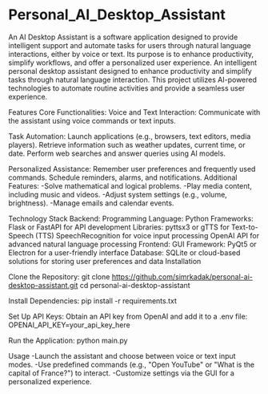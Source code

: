# Personal_AI_Desktop_Assistant
An AI Desktop Assistant is a software application designed to provide intelligent support and automate tasks for users through natural language interactions, either by voice or text. Its purpose is to enhance productivity, simplify workflows, and offer a personalized user experience.
An intelligent personal desktop assistant designed to enhance productivity and simplify tasks through natural language interaction. This project utilizes AI-powered technologies to automate routine activities and provide a seamless user experience.

Features
Core Functionalities:
Voice and Text Interaction: Communicate with the assistant using voice commands or text inputs.

Task Automation:
Launch applications (e.g., browsers, text editors, media players).
Retrieve information such as weather updates, current time, or date.
Perform web searches and answer queries using AI models.

Personalized Assistance:
Remember user preferences and frequently used commands.
Schedule reminders, alarms, and notifications.
Additional Features:
-Solve mathematical and logical problems.
-Play media content, including music and videos.
-Adjust system settings (e.g., volume, brightness).
-Manage emails and calendar events.

Technology Stack
Backend:
Programming Language: Python
Frameworks: Flask or FastAPI for API development
Libraries:
pyttsx3 or gTTS for Text-to-Speech (TTS)
SpeechRecognition for voice input processing
OpenAI API for advanced natural language processing
Frontend:
GUI Framework: PyQt5 or Electron for a user-friendly interface
Database:
SQLite or cloud-based solutions for storing user preferences and data
Installation

Clone the Repository:
git clone https://github.com/simrkadak/personal-ai-desktop-assistant.git
cd personal-ai-desktop-assistant

Install Dependencies:
pip install -r requirements.txt

Set Up API Keys:
Obtain an API key from OpenAI and add it to a .env file:
OPENAI_API_KEY=your_api_key_here

Run the Application:
python main.py

Usage
-Launch the assistant and choose between voice or text input modes.
-Use predefined commands (e.g., "Open YouTube" or "What is the capital of France?") to interact.
-Customize settings via the GUI for a personalized experience.
